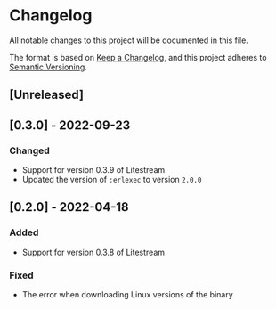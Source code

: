 # Changelog

All notable changes to this project will be documented in this file.

The format is based on [Keep a Changelog](https://keepachangelog.com/en/1.0.0/),
and this project adheres to [Semantic Versioning](https://semver.org/spec/v2.0.0.html).

## [Unreleased]

## [0.3.0] - 2022-09-23

### Changed

- Support for version 0.3.9 of Litestream
- Updated the version of `:erlexec` to version `2.0.0`

## [0.2.0] - 2022-04-18

### Added

- Support for version 0.3.8 of Litestream

### Fixed

- The error when downloading Linux versions of the binary
